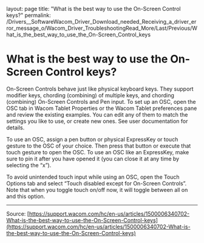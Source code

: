 layout: page
title: "What is the best way to use the On-Screen Control keys?"
permalink: /Drivers__SoftwareWacom_Driver_Download_needed_Receiving_a_driver_error_message_o/Wacom_Driver_TroubleshootingRead_More/Last/Previous/What_is_the_best_way_to_use_the_On-Screen_Control_keys

# What is the best way to use the On-Screen Control keys?

On-Screen Controls behave just like physical keyboard keys. They support modifier keys, chording (combining) of multiple keys, and chording (combining) On-Screen Controls and Pen input.
To set up an OSC, open the OSC tab in Wacom Tablet Properties or the Wacom Tablet preferences pane and review the existing examples. You can edit any of them to match the settings you like to use, or create new ones. See user documentation for details.


To use an OSC, assign a pen button or physical ExpressKey or touch gesture to the OSC of your choice. Then press that button or execute that touch gesture to open the OSC.
To use an OSC like an ExpressKey, make sure to pin it after you have opened it (you can close it at any time by selecting the “x”).


To avoid unintended touch input while using an OSC, open the Touch Options tab and select “Touch disabled except for On-Screen Controls”. Note that when you toggle touch on/off now, it will toggle between all on and this option.

---
Source: [https://support.wacom.com/hc/en-us/articles/1500006340702-What-is-the-best-way-to-use-the-On-Screen-Control-keys](https://support.wacom.com/hc/en-us/articles/1500006340702-What-is-the-best-way-to-use-the-On-Screen-Control-keys)
